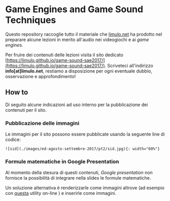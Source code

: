 # Game Engines and Game Sound Techniques

Questo repository raccoglie tutto il materiale che [limulo.net](http://limulo.net) ha prodotto nel preparare alcune lezioni in merito all'audio nei videogiochi e ai _game engines_.


Per fruire dei contenuti delle lezioni visita il sito dedicato [https://limulo.github.io/game-sound-sae2017/](https://limulo.github.io/game-sound-sae2017/).
Scriveteci all'indirizzo **info[at]limulo.net**, restiamo a disposizione per ogni eventuale dubbio, osservazione e approfondimento!

## How to

Di seguito alcune indicazioni ad uso interno per la pubblicazione dei contenuti per il sito.

### Pubblicazione delle immagini

Le immagini per il sito possono essere pubblicate usando la seguente line di codice:
```
![sid](./images/ed-agosto-settembre-2017/pt2/sid.jpg){: width="60%"}
```

### Formule matematiche in Google Presentation

Al momento della stesura di questi contenuti, _Google presentation_ non fornisce la possibilità di integrare nella slides le formule matematiche.

Un soluzione alternativa è renderizzarle come immagini altrove (ad esempio con [questa](http://www.codecogs.com/latex/eqneditor.php) utility on-line ) e inserirle come immagini.

